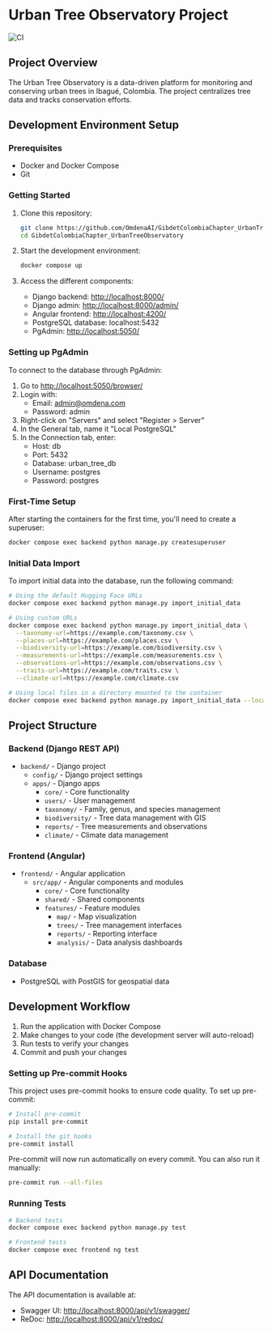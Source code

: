 # Urban Tree Observatory Project

![CI](https://github.com/OmdenaAI/GibdetColombiaChapter_UrbanTreeObservatory/workflows/CI/badge.svg)

## Project Overview

The Urban Tree Observatory is a data-driven platform for monitoring and conserving urban trees in Ibagué, Colombia. The project centralizes tree data and tracks conservation efforts.

## Development Environment Setup

### Prerequisites

- Docker and Docker Compose
- Git

### Getting Started

1. Clone this repository:

   ```bash
   git clone https://github.com/OmdenaAI/GibdetColombiaChapter_UrbanTreeObservatory
   cd GibdetColombiaChapter_UrbanTreeObservatory
   ```

2. Start the development environment:

   ```bash
   docker compose up
   ```

3. Access the different components:
   - Django backend: <http://localhost:8000/>
   - Django admin: <http://localhost:8000/admin/>
   - Angular frontend: <http://localhost:4200/>
   - PostgreSQL database: localhost:5432
   - PgAdmin: <http://localhost:5050/>

### Setting up PgAdmin

To connect to the database through PgAdmin:

1. Go to <http://localhost:5050/browser/>
2. Login with:
   - Email: <admin@omdena.com>
   - Password: admin
3. Right-click on "Servers" and select "Register > Server"
4. In the General tab, name it "Local PostgreSQL"
5. In the Connection tab, enter:
   - Host: db
   - Port: 5432
   - Database: urban_tree_db
   - Username: postgres
   - Password: postgres

### First-Time Setup

After starting the containers for the first time, you'll need to create a superuser:

```bash
docker compose exec backend python manage.py createsuperuser
```

### Initial Data Import

To import initial data into the database, run the following command:

```bash
# Using the default Hugging Face URLs
docker compose exec backend python manage.py import_initial_data

# Using custom URLs
docker compose exec backend python manage.py import_initial_data \
  --taxonomy-url=https://example.com/taxonomy.csv \
  --places-url=https://example.com/places.csv \
  --biodiversity-url=https://example.com/biodiversity.csv \
  --measurements-url=https://example.com/measurements.csv \
  --observations-url=https://example.com/observations.csv \
  --traits-url=https://example.com/traits.csv \
  --climate-url=https://example.com/climate.csv

# Using local files in a directory mounted to the container
docker compose exec backend python manage.py import_initial_data --local-dir=/path/to/data
```

## Project Structure

### Backend (Django REST API)

- `backend/` - Django project
  - `config/` - Django project settings
  - `apps/` - Django apps
    - `core/` - Core functionality
    - `users/` - User management
    - `taxonomy/` - Family, genus, and species management
    - `biodiversity/` - Tree data management with GIS
    - `reports/` - Tree measurements and observations
    - `climate/` - Climate data management

### Frontend (Angular)

- `frontend/` - Angular application
  - `src/app/` - Angular components and modules
    - `core/` - Core functionality
    - `shared/` - Shared components
    - `features/` - Feature modules
      - `map/` - Map visualization
      - `trees/` - Tree management interfaces
      - `reports/` - Reporting interface
      - `analysis/` - Data analysis dashboards

### Database

- PostgreSQL with PostGIS for geospatial data

## Development Workflow

1. Run the application with Docker Compose
2. Make changes to your code (the development server will auto-reload)
3. Run tests to verify your changes
4. Commit and push your changes

### Setting up Pre-commit Hooks

This project uses pre-commit hooks to ensure code quality. To set up pre-commit:

```bash
# Install pre-commit
pip install pre-commit

# Install the git hooks
pre-commit install
```

Pre-commit will now run automatically on every commit. You can also run it manually:

```bash
pre-commit run --all-files
```

### Running Tests

```bash
# Backend tests
docker compose exec backend python manage.py test

# Frontend tests
docker compose exec frontend ng test
```

## API Documentation

The API documentation is available at:

- Swagger UI: <http://localhost:8000/api/v1/swagger/>
- ReDoc: <http://localhost:8000/api/v1/redoc/>
